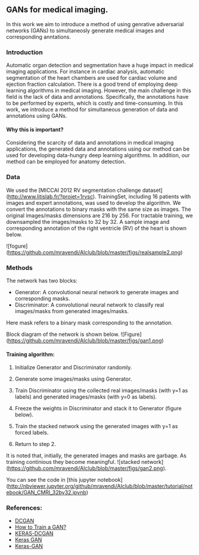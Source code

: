 
## GANs for medical imaging.

In this work we aim to introduce a method of using genrative adversarial networks (GANs) to simultaneosly generate medical images and corresponding anntations. 

### Introduction
Automatic organ detection and segmentation have a huge impact in medical imaging applications. For instance in cardiac analysis, automatic segmentation of the heart chambers are used for cardiac volume and ejection fraction calculation. There is a good trend of employing deep learning algorithms in medical imaging. However, the main challenge in this field is the lack of data and annotations. Specifically, the annotations have to be performed by experts, which is costly and time-consuming. In this work, we introduce a method for simultaneous generation of data and annotations using GANs. 

#### Why this is important?
Considering the scarcity of data and annotations in medical imaging applications, the generated data and annotations using our method can be used for developing data-hungry deep learning algorithms. In addition, our method can be employed for anatomy detection.

### Data
We used the [MICCAI 2012 RV segmentation challenge dataset] (http://www.litislab.fr/?projet=1rvsc).
TrainingSet, including 16 patients with images and expert annotations, was used to develop the algorithm. We convert the annotations to binary masks with the same size as images. The original images/masks dimensions are 216 by 256. For tractable training, we downsampled the images/masks to 32 by 32. A sample image and corresponding annotation of the right ventricle (RV) of the heart is shown below.

![fogure] (https://github.com/mravendi/AIclub/blob/master/figs/realsample2.png) 


### Methods
The network has two blocks: 
* Generator: A convolutional neural network to generate images and corresponding masks.  
* Discriminator: A convolutional neural network to classify real images/masks from generated images/masks.

Here mask refers to a binary mask corresponding to the annotation. 

Block diagram of the network is shown below. ![Figure] (https://github.com/mravendi/AIclub/blob/master/figs/gan1.png)





#### Training algorithm:

1. Initialize Generator and Discriminator randomly.

2. Generate some images/masks using Generator.

3. Train Discriminator using the collected real images/masks (with y=1 as labels) and generated images/masks (with y=0 as labels).

4. Freeze the weights in Discriminator and stack it to Generator (figure below).

5. Train the stacked network using the generated images with y=1 as forced labels. 

6. Return to step 2.

It is noted that, initially, the generated images and masks are garbage. As training continious they become meaningful.  ![stacked network] (https://github.com/mravendi/AIclub/blob/master/figs/gan2.png).


You can see the code in [this jupyter notebook] (http://nbviewer.jupyter.org/github/mravendi/AIclub/blob/master/tutorial/notebook/GAN_CMRI_32by32.ipynb)



### References:
* [DCGAN](https://github.com/rajathkumarmp/DCGAN)
* [How to Train a GAN?](https://github.com/soumith/ganhacks)
* [KERAS-DCGAN](https://github.com/jacobgil/keras-dcgan)
* [Keras GAN](https://github.com/mravendi/KerasGAN)
* [Keras-GAN](https://github.com/phreeza/keras-GAN)

